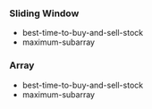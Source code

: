 ### Sliding Window
* best-time-to-buy-and-sell-stock
* maximum-subarray

### Array
* best-time-to-buy-and-sell-stock
* maximum-subarray